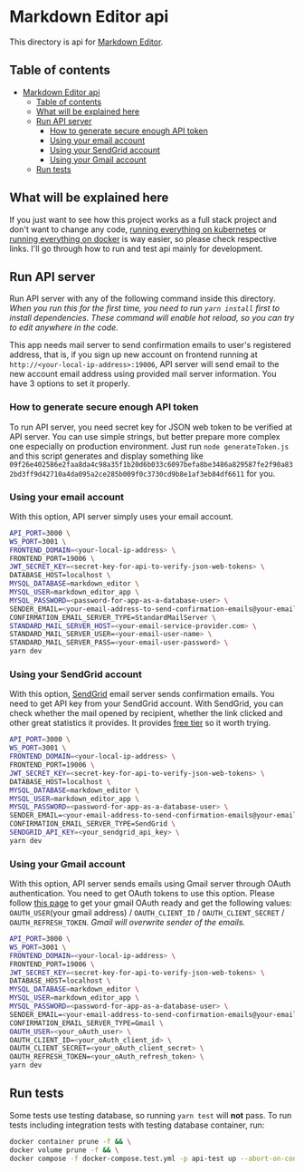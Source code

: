 # Markdown Editor api

This directory is api for [Markdown Editor](../README.md).

## Table of contents

- [Markdown Editor api](#markdown-editor-api)
  - [Table of contents](#table-of-contents)
  - [What will be explained here](#what-will-be-explained-here)
  - [Run API server](#run-api-server)
    - [How to generate secure enough API token](#how-to-generate-secure-enough-api-token)
    - [Using your email account](#using-your-email-account)
    - [Using your SendGrid account](#using-your-sendgrid-account)
    - [Using your Gmail account](#using-your-gmail-account)
  - [Run tests](#run-tests)

## What will be explained here

If you just want to see how this project works as a full stack project and don't want to change any code, [running everything on kubernetes](/README.md#run-everything-on-kubernetes) or [running everything on docker](/README.md#run-everything-on-docker) is way easier, so please check respective links.
I'll go through how to run and test api mainly for development.

## Run API server

Run API server with any of the following command inside this directory.
*When you run this for the first time, you need to run ``yarn install`` first to install dependencies.*
*These command will enable hot reload, so you can try to edit anywhere in the code.*

This app needs mail server to send confirmation emails to user's registered address, that is, if you sign up new account on frontend running at `http://<your-local-ip-address>:19006`, API server will send email to the new account email address using provided mail server information. You have 3 options to set it properly.

### How to generate secure enough API token

To run API server, you need secret key for JSON web token to be verified at API server. You can use simple strings, but better prepare more complex one especially on production environment.
Just run ``node generateToken.js`` and this script generates and display something like `09f26e402586e2faa8da4c98a35f1b20d6b033c6097befa8be3486a829587fe2f90a832bd3ff9d42710a4da095a2ce285b009f0c3730cd9b8e1af3eb84df6611` for you.

### Using your email account

With this option, API server simply uses your email account.

```sh
API_PORT=3000 \
WS_PORT=3001 \
FRONTEND_DOMAIN=<your-local-ip-address> \
FRONTEND_PORT=19006 \
JWT_SECRET_KEY=<secret-key-for-api-to-verify-json-web-tokens> \
DATABASE_HOST=localhost \
MYSQL_DATABASE=markdown_editor \
MYSQL_USER=markdown_editor_app \
MYSQL_PASSWORD=<password-for-app-as-a-database-user> \
SENDER_EMAIL=<your-email-address-to-send-confirmation-emails@your-email-service-provider.com> \
CONFIRMATION_EMAIL_SERVER_TYPE=StandardMailServer \
STANDARD_MAIL_SERVER_HOST=<your-email-service-provider.com> \
STANDARD_MAIL_SERVER_USER=<your-email-user-name> \
STANDARD_MAIL_SERVER_PASS=<your-email-user-password> \
yarn dev
```

### Using your SendGrid account

With this option, [SendGrid](https://sendgrid.com/) email server sends confirmation emails. You need to get API key from your SendGrid account. With SendGrid, you can check whether the mail opened by recipient, whether the link clicked and other great statistics it provides. It provides [free tier](https://sendgrid.com/pricing/) so it worth trying.

```sh
API_PORT=3000 \
WS_PORT=3001 \
FRONTEND_DOMAIN=<your-local-ip-address> \
FRONTEND_PORT=19006 \
JWT_SECRET_KEY=<secret-key-for-api-to-verify-json-web-tokens> \
DATABASE_HOST=localhost \
MYSQL_DATABASE=markdown_editor \
MYSQL_USER=markdown_editor_app \
MYSQL_PASSWORD=<password-for-app-as-a-database-user> \
SENDER_EMAIL=<your-email-address-to-send-confirmation-emails@your-email-service-provider.com> \
CONFIRMATION_EMAIL_SERVER_TYPE=SendGrid \
SENDGRID_API_KEY=<your_sendgrid_api_key> \
yarn dev
```

### Using your Gmail account

With this option, API server sends emails using Gmail server through OAuth authentication. You need to get OAuth tokens to use this option. Please follow [this page](https://alexb72.medium.com/how-to-send-emails-using-a-nodemailer-gmail-and-oauth2-fe19d66451f9) to get your gmail OAuth ready and get the following values: `OAUTH_USER`(your gmail address) / `OAUTH_CLIENT_ID` / `OAUTH_CLIENT_SECRET` / `OAUTH_REFRESH_TOKEN`. *Gmail will overwrite sender of the emails.*

```sh
API_PORT=3000 \
WS_PORT=3001 \
FRONTEND_DOMAIN=<your-local-ip-address> \
FRONTEND_PORT=19006 \
JWT_SECRET_KEY=<secret-key-for-api-to-verify-json-web-tokens> \
DATABASE_HOST=localhost \
MYSQL_DATABASE=markdown_editor \
MYSQL_USER=markdown_editor_app \
MYSQL_PASSWORD=<password-for-app-as-a-database-user> \
SENDER_EMAIL=<your-email-address-to-send-confirmation-emails@your-email-service-provider.com> \
CONFIRMATION_EMAIL_SERVER_TYPE=Gmail \
OAUTH_USER=<your_oAuth_user> \
OAUTH_CLIENT_ID=<your_oAuth_client_id> \
OAUTH_CLIENT_SECRET=<your_oAuth_client_secret> \
OAUTH_REFRESH_TOKEN=<your_oAuth_refresh_token> \
yarn dev
```

## Run tests

Some tests use testing database, so running ``yarn test`` will **not** pass.
To run tests including integration tests with testing database container, run:

```sh
docker container prune -f && \
docker volume prune -f && \
docker compose -f docker-compose.test.yml -p api-test up --abort-on-container-exit --build
```
